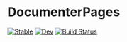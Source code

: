 # DocumenterPages

[![Stable](https://img.shields.io/badge/docs-stable-blue.svg)](https://asinghvi17.github.io/DocumenterPages.jl/stable/)
[![Dev](https://img.shields.io/badge/docs-dev-blue.svg)](https://asinghvi17.github.io/DocumenterPages.jl/dev/)
[![Build Status](https://github.com/asinghvi17/DocumenterPages.jl/actions/workflows/CI.yml/badge.svg?branch=main)](https://github.com/asinghvi17/DocumenterPages.jl/actions/workflows/CI.yml?query=branch%3Amain)
